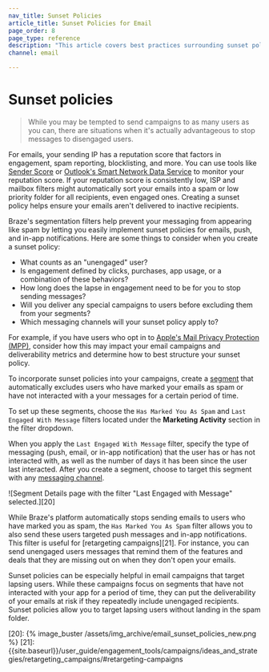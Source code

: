 ```yaml
---
nav_title: Sunset Policies
article_title: Sunset Policies for Email
page_order: 8
page_type: reference
description: "This article covers best practices surrounding sunset policies and understanding situations when it's better to discontinue messages to disengaged users."
channel: email

---
```


# Sunset policies

> While you may be tempted to send campaigns to as many users as you can, there are situations when it's actually advantageous to stop messages to disengaged users. 

For emails, your sending IP has a reputation score that factors in engagement, spam reporting, blocklisting, and more. You can use tools like [Sender Score](https://www.senderscore.org/ "Sender Score") or [Outlook's Smart Network Data Service](https://postmaster.live.com/snds/ "Outlook's Smart Network Data Service") to monitor your reputation score. If your reputation score is consistently low, ISP and mailbox filters might automatically sort your emails into a spam or low priority folder for all recipients, even engaged ones. Creating a sunset policy helps ensure your emails aren't delivered to inactive recipients. 

Braze's segmentation filters help prevent your messaging from appearing like spam by letting you easily implement sunset policies for emails, push, and in-app notifications. Here are some things to consider when you create a sunset policy:

- What counts as an "unengaged" user? 
- Is engagement defined by clicks, purchases, app usage, or a combination of these behaviors? 
- How long does the lapse in engagement need to be for you to stop sending messages?
- Will you deliver any special campaigns to users before excluding them from your segments?
- Which messaging channels will your sunset policy apply to? 

For example, if you have users who opt in to [Apple's Mail Privacy Protection (MPP)]({{site.baseurl}}/user_guide/message_building_by_channel/email/mpp/), consider how this may impact your email campaigns and deliverability metrics and determine how to best structure your sunset policy.

To incorporate sunset policies into your campaigns, create a [segment][19] that automatically excludes users who have marked your emails as spam or have not interacted with a your messages for a certain period of time.  

To set up these segments, choose the `Has Marked You As Spam` and `Last Engaged With Message` filters located under the **Marketing Activity** section in the filter dropdown. 

When you apply the `Last Engaged With Message` filter, specify the type of messaging (push, email, or in-app notification) that the user has or has not interacted with, as well as the number of days it has been since the user last interacted. After you create a segment, choose to target this segment with any [messaging channel]({{site.baseurl}}/user_guide/message_building_by_channel/).

![Segment Details page with the filter "Last Engaged with Message" selected.][20]

While Braze's platform automatically stops sending emails to users who have marked you as spam, the `Has Marked You As Spam` filter allows you to also send these users targeted push messages and in-app notifications. This filter is useful for [retargeting campaigns][21]. For instance, you can send unengaged users messages that remind them of the features and deals that they are missing out on when they don't open your emails.

Sunset policies can be especially helpful in email campaigns that target lapsing users. While these campaigns focus on segments that have not interacted with your app for a period of time, they can put the deliverability of your emails at risk if they repeatedly include unengaged recipients. Sunset policies allow you to target lapsing users without landing in the spam folder.

[19]: {{site.baseurl}}/user_guide/engagement_tools/segments/creating_a_segment/#creating-a-segment
[20]: {% image_buster /assets/img_archive/email_sunset_policies_new.png %}
[21]: {{site.baseurl}}/user_guide/engagement_tools/campaigns/ideas_and_strategies/retargeting_campaigns/#retargeting-campaigns
